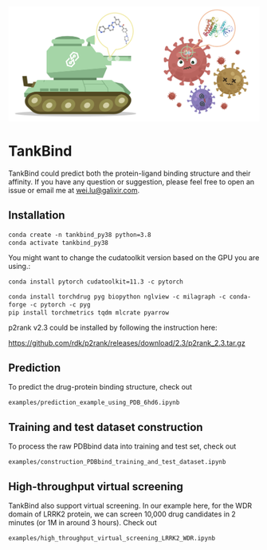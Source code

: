 ![header](imgs/header.png)

# TankBind
TankBind could predict both the protein-ligand binding structure and their affinity.
If you have any question or suggestion, please feel free to open an issue or email me at [wei.lu@galixir.com](wei.lu@galixir.com).

## Installation
````
conda create -n tankbind_py38 python=3.8
conda activate tankbind_py38
````
You might want to change the cudatoolkit version based on the GPU you are using.:
````
conda install pytorch cudatoolkit=11.3 -c pytorch
````

````
conda install torchdrug pyg biopython nglview -c milagraph -c conda-forge -c pytorch -c pyg
pip install torchmetrics tqdm mlcrate pyarrow
````

p2rank v2.3 could be installed by following the instruction here:

https://github.com/rdk/p2rank/releases/download/2.3/p2rank_2.3.tar.gz


## Prediction
To predict the drug-protein binding structure, check out 

    examples/prediction_example_using_PDB_6hd6.ipynb


## Training and test dataset construction
To process the raw PDBbind data into training and test set, check out 

    examples/construction_PDBbind_training_and_test_dataset.ipynb

## High-throughput virtual screening
TankBind also support virtual screening. In our example here, for the WDR domain of LRRK2 protein, we can screen 10,000 drug candidates in 2 minutes (or 1M in around 3 hours). Check out

    examples/high_throughput_virtual_screening_LRRK2_WDR.ipynb

